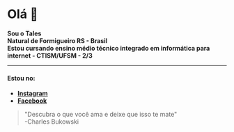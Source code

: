 # **Olá** 👋  
**Sou o Tales**  
**Natural de Formigueiro RS - Brasil**  
**Estou cursando ensino médio técnico integrado em informática para internet - CTISM/UFSM - 2/3**
***
#### **Estou no:**
- [**Instagram**](https://www.instagram.com/tales_cruzs/?hl=pt-br)
- [**Facebook**](https://www.facebook.com/talescs/)
> "Descubra o que você ama e deixe que isso te mate"  
-Charles Bukowski